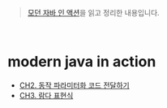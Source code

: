> [모던 자바 인 액션](http://www.yes24.com/Product/Goods/77125987)을 읽고 정리한 내용입니다.  

<br/>  

# modern java in action
- [CH2. 동작 파라미터화 코드 전달하기](./modern_java_in_action__CH2__Passing_code_with_behavior_parameterization.md)   
- [CH3. 람다 표현식](./modern_java_in_action__CH3__Lambda_expressions.md)

